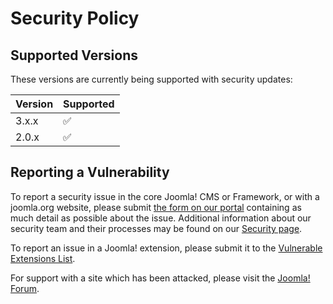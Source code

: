 # Security Policy

## Supported Versions

These versions are currently being supported with security updates:

| Version | Supported          |
| ------- | ------------------ |
| 3.x.x   | :white_check_mark: |
| 2.0.x   | :white_check_mark: |

## Reporting a Vulnerability

To report a security issue in the core Joomla! CMS or Framework, or with a joomla.org website, please submit
[the form on our portal](https://developer.joomla.org/security/contact-the-team.html) containing as much detail
as possible about the issue. Additional information about our security team and their processes may be found on
our [Security page](https://developer.joomla.org/security.html).

To report an issue in a Joomla! extension, please submit it to the [Vulnerable Extensions List](https://vel.joomla.org/submit-vel).

For support with a site which has been attacked, please visit the [Joomla! Forum](https://forum.joomla.org/viewforum.php?f=714).
